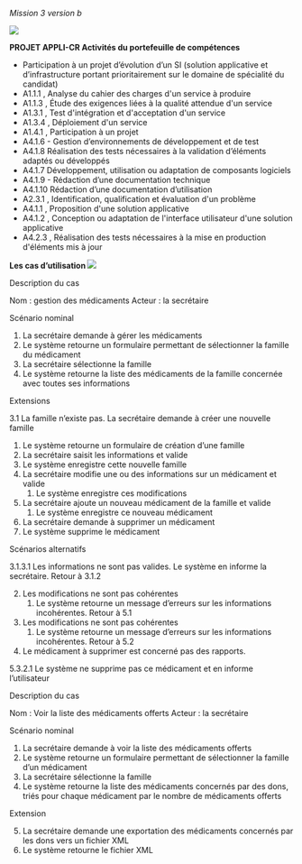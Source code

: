 *Mission 3 version b*

![](Aspose.Words.8cea9e00-aa2d-4a63-bb6d-c5ce8c29405a.001.png)

**PROJET APPLI-CR Activités du portefeuille de compétences** 

- Participation à un projet d’évolution d’un SI (solution applicative et d’infrastructure portant prioritairement sur le domaine de spécialité du candidat) 
- A1.1.1 , Analyse du cahier des charges d'un service à produire 
- A1.1.3 , Étude des exigences liées à la qualité attendue d'un service 
- A1.3.1 , Test d'intégration et d'acceptation d'un service  
- A1.3.4 , Déploiement d'un service  
- A1.4.1 , Participation  à un projet  
- A4.1.6 - Gestion d’environnements de développement et de test 
- A4.1.8 Réalisation des tests nécessaires à la validation d’éléments adaptés ou développés 
- A4.1.7 Développement, utilisation ou adaptation de composants logiciels 
- A4.1.9 - Rédaction d’une documentation technique 
- A4.1.10 Rédaction d’une documentation d’utilisation 
- A2.3.1 , Identification, qualification et évaluation d'un problème  
- A4.1.1 , Proposition d'une solution applicative 
- A4.1.2 , Conception ou adaptation de l'interface utilisateur d'une solution applicative  
- A4.2.3 , Réalisation des tests nécessaires à la mise en production d'éléments mis à jour  

**Les cas d’utilisation ![](Aspose.Words.8cea9e00-aa2d-4a63-bb6d-c5ce8c29405a.002.png)**

Description du cas 

Nom : gestion des médicaments Acteur : la secrétaire 

Scénario nominal 

1. La secrétaire demande à gérer les médicaments 
1. Le système retourne un formulaire permettant de sélectionner la famille du médicament 
1. La secrétaire sélectionne la famille 
1. Le système retourne la liste des médicaments de la famille concernée avec toutes ses informations 

Extensions  

3.1 La famille n’existe pas. La secrétaire demande à créer une nouvelle famille 

1. Le système retourne un formulaire de création d’une famille 
1. La secrétaire saisit les informations et valide 
1. Le système enregistre cette nouvelle famille 
1. La secrétaire modifie une ou des informations sur un médicament et valide 
   1. Le système enregistre ces modifications 
1. La secrétaire ajoute un nouveau médicament de la famille et valide 
   1. Le système enregistre ce nouveau médicament 
1. La secrétaire demande à supprimer un médicament 
1. Le système supprime le médicament  

Scénarios alternatifs 

3.1.3.1 Les informations ne sont pas valides. Le système en informe la secrétaire. Retour à                3.1.2 

2. Les modifications ne sont pas cohérentes 
   1. Le système retourne un message d’erreurs sur les informations incohérentes. Retour à 5.1 
2. Les modifications ne sont pas cohérentes 
   1. Le système retourne un message d’erreurs sur les informations incohérentes. Retour à 5.2 
2. Le médicament à supprimer est concerné pas des rapports. 

5.3.2.1  Le système ne supprime pas ce médicament et en informe l’utilisateur 

Description du cas 

Nom : Voir la liste  des médicaments offerts Acteur : la secrétaire 

Scénario nominal 

1. La secrétaire demande à voir la liste des médicaments offerts 
1. Le système retourne un formulaire permettant de sélectionner la famille d’un médicament 
1. La secrétaire sélectionne la famille 
1. Le système retourne la liste des médicaments concernés par des dons, triés pour chaque médicament par le nombre de médicaments offerts 

Extension 

5. La secrétaire demande une exportation des médicaments concernés par les dons vers un fichier XML 
5. Le système retourne le fichier XML 
